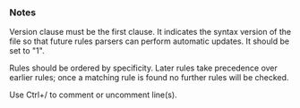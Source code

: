 ### Notes

Version clause must be the first clause.  It indicates the syntax version of the file so that 
future rules parsers can perform automatic updates.  It should be
set to "1".

Rules should be ordered by specificity.  Later rules take
precedence over earlier rules; once a matching rule is found
no further rules will be checked.

Use Ctrl+/ to comment or uncomment line(s).
<br><br><br>

